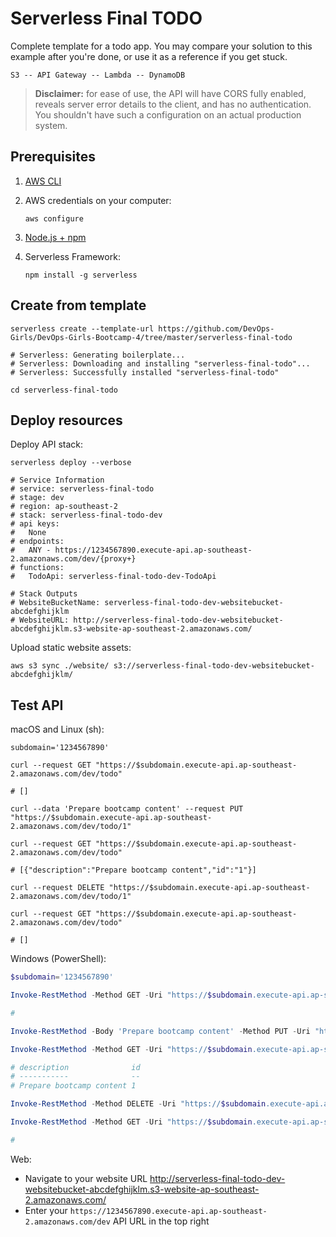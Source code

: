 # Serverless Final TODO

Complete template for a todo app. You may compare your solution to this example
after you're done, or use it as a reference if you get stuck.

```plaintext
S3 -- API Gateway -- Lambda -- DynamoDB
```

> **Disclaimer:** for ease of use, the API will have CORS fully enabled, reveals
> server error details to the client, and has no authentication. You shouldn't
> have such a configuration on an actual production system.

## Prerequisites

1. [AWS CLI](https://aws.amazon.com/cli/)

1. AWS credentials on your computer:

   ```shell
   aws configure
   ```

1. [Node.js + npm](https://nodejs.org/)

1. Serverless Framework:

   ```shell
   npm install -g serverless
   ```

## Create from template

```shell
serverless create --template-url https://github.com/DevOps-Girls/DevOps-Girls-Bootcamp-4/tree/master/serverless-final-todo

# Serverless: Generating boilerplate...
# Serverless: Downloading and installing "serverless-final-todo"...
# Serverless: Successfully installed "serverless-final-todo"

cd serverless-final-todo
```

## Deploy resources

Deploy API stack:

```shell
serverless deploy --verbose

# Service Information
# service: serverless-final-todo
# stage: dev
# region: ap-southeast-2
# stack: serverless-final-todo-dev
# api keys:
#   None
# endpoints:
#   ANY - https://1234567890.execute-api.ap-southeast-2.amazonaws.com/dev/{proxy+}
# functions:
#   TodoApi: serverless-final-todo-dev-TodoApi

# Stack Outputs
# WebsiteBucketName: serverless-final-todo-dev-websitebucket-abcdefghijklm
# WebsiteURL: http://serverless-final-todo-dev-websitebucket-abcdefghijklm.s3-website-ap-southeast-2.amazonaws.com/
```

Upload static website assets:

```shell
aws s3 sync ./website/ s3://serverless-final-todo-dev-websitebucket-abcdefghijklm/
```

## Test API

macOS and Linux (sh):

```shell
subdomain='1234567890'

curl --request GET "https://$subdomain.execute-api.ap-southeast-2.amazonaws.com/dev/todo"

# []

curl --data 'Prepare bootcamp content' --request PUT "https://$subdomain.execute-api.ap-southeast-2.amazonaws.com/dev/todo/1"

curl --request GET "https://$subdomain.execute-api.ap-southeast-2.amazonaws.com/dev/todo"

# [{"description":"Prepare bootcamp content","id":"1"}]

curl --request DELETE "https://$subdomain.execute-api.ap-southeast-2.amazonaws.com/dev/todo/1"

curl --request GET "https://$subdomain.execute-api.ap-southeast-2.amazonaws.com/dev/todo"

# []
```

Windows (PowerShell):

```powershell
$subdomain='1234567890'

Invoke-RestMethod -Method GET -Uri "https://$subdomain.execute-api.ap-southeast-2.amazonaws.com/dev/todo"

#

Invoke-RestMethod -Body 'Prepare bootcamp content' -Method PUT -Uri "https://$subdomain.execute-api.ap-southeast-2.amazonaws.com/dev/todo/1"

Invoke-RestMethod -Method GET -Uri "https://$subdomain.execute-api.ap-southeast-2.amazonaws.com/dev/todo"

# description              id
# -----------              --
# Prepare bootcamp content 1

Invoke-RestMethod -Method DELETE -Uri "https://$subdomain.execute-api.ap-southeast-2.amazonaws.com/dev/todo/1"

Invoke-RestMethod -Method GET -Uri "https://$subdomain.execute-api.ap-southeast-2.amazonaws.com/dev/todo"

#
```

Web:

- Navigate to your website URL <http://serverless-final-todo-dev-websitebucket-abcdefghijklm.s3-website-ap-southeast-2.amazonaws.com/>
- Enter your `https://1234567890.execute-api.ap-southeast-2.amazonaws.com/dev`
  API URL in the top right

